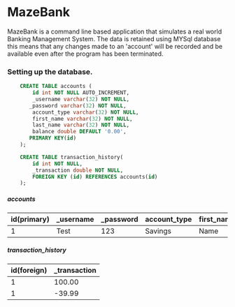 # MazeBank
MazeBank is a command line based application that simulates a real world Banking Management System. 
The data is retained using MYSql database this means that any changes made to an 'account' will be recorded and be 
available even after the program has been terminated.

### Setting up the database.
```sql
    CREATE TABLE accounts (
        id int NOT NULL AUTO_INCREMENT,
        _username varchar(32) NOT NULL,
       _password varchar(32) NOT NULL,
        account_type varchar(32) NOT NULL,
        first_name varchar(32) NOT NULL,
        last_name varchar(32) NOT NULL,
        balance double DEFAULT '0.00',
       PRIMARY KEY(id)
    );

    CREATE TABLE transaction_history(
    	id int NOT NULL,
        _transaction double NOT NULL,
        FOREIGN KEY (id) REFERENCES accounts(id)
    );
```
##### accounts
id(primary) | _username | _password | account_type | first_name | last_name | balance
------------|-----------|-----------|--------------|------------|-----------|---------
1           | Test      | 123       | Savings      | Name       | Name      | 10.00

##### transaction_history
id(foreign) | _transaction 
------------|-------------
1           | 100.00
1           | -39.99             
